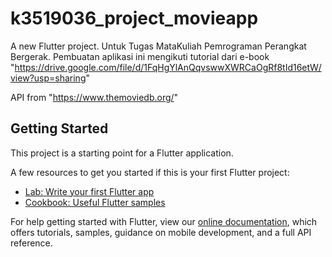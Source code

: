 # k3519036_project_movieapp

A new Flutter project. Untuk Tugas MataKuliah Pemrograman Perangkat Bergerak. Pembuatan aplikasi ini mengikuti tutorial dari e-book "https://drive.google.com/file/d/1FqHgYlAnQqvswwXWRCaOgRf8tId16etW/view?usp=sharing"

API from "https://www.themoviedb.org/"

## Getting Started

This project is a starting point for a Flutter application.

A few resources to get you started if this is your first Flutter project:

- [Lab: Write your first Flutter app](https://flutter.dev/docs/get-started/codelab)
- [Cookbook: Useful Flutter samples](https://flutter.dev/docs/cookbook)

For help getting started with Flutter, view our
[online documentation](https://flutter.dev/docs), which offers tutorials,
samples, guidance on mobile development, and a full API reference.
